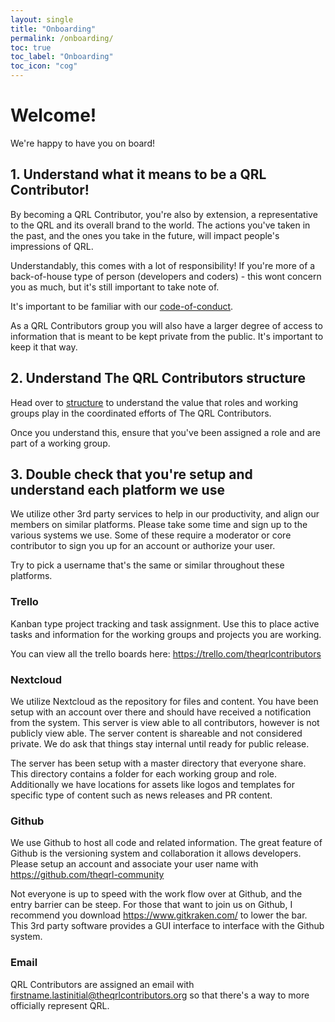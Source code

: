 ```yaml
---
layout: single
title: "Onboarding"
permalink: /onboarding/
toc: true
toc_label: "Onboarding"
toc_icon: "cog"
---
```


# Welcome!

We're happy to have you on board! 

## 1. Understand what it means to be a QRL Contributor!

By becoming a QRL Contributor, you're also by extension, a representative to the QRL and its overall brand to the world. The actions you've taken in the past, and the ones you take in the future, will impact people's impressions of QRL.

Understandably, this comes with a lot of responsibility! If you're more of a back-of-house type of person (developers and coders) - this wont concern you as much, but it's still important to take note of.

It's important to be familiar with our [code-of-conduct](/code-of-conduct).

As a QRL Contributors group you will also have a larger degree of access to information that is meant to be kept private from the public. It's important to keep it that way.

## 2. Understand The QRL Contributors structure 

Head over to [structure](/structure) to understand the value that roles and working groups play in the coordinated efforts of The QRL Contributors.

Once you understand this, ensure that you've been assigned a role and are part of a working group.

## 3. Double check that you're setup and understand each platform we use

We utilize other 3rd party services to help in our productivity, and align our members on similar platforms. Please take some time and sign up to the various systems we use. Some of these require a moderator or core contributor to sign you up for an account or authorize your user.

Try to pick a username that's the same or similar throughout these platforms.

### Trello

Kanban type project tracking and task assignment. Use this to place active tasks and information for the working groups and projects you are working. 

You can view all the trello boards here: <https://trello.com/theqrlcontributors>

### Nextcloud

We utilize Nextcloud as the repository for files and content. You have been setup with an account over there and should have received a notification from the system. This server is view able to all contributors, however is not publicly view able. The server content is shareable and not considered private. We do ask that things stay internal until ready for public release.

The server has been setup with a master directory that everyone share. This directory contains a folder for each working group and role. Additionally we have locations for assets like logos and templates for specific type of content such as news releases and PR content.

### Github

We use Github to host all code and related information. The great feature of Github is the versioning system and collaboration it allows developers. Please setup an account and associate your user name with <https://github.com/theqrl-community>

Not everyone is up to speed with the work flow over at Github, and the entry barrier can be steep. For those that want to join us on Github, I recommend you download <https://www.gitkraken.com/> to lower the bar. This 3rd party software provides a GUI interface to interface with the Github system.

### Email

QRL Contributors are assigned an email with firstname.lastinitial@theqrlcontributors.org so that there's a way to more officially represent QRL.